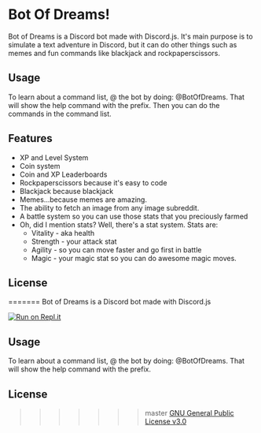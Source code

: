 # Bot Of Dreams!

Bot of Dreams is a Discord bot made with Discord.js. It's main purpose is to simulate a text adventure in Discord, but it can do other things such as memes and fun commands like blackjack and rockpaperscissors.

## Usage

To learn about a command list, @ the bot by doing:
@BotOfDreams. That will show the help command with the prefix.
Then you can do the commands in the command list.

## Features

- XP and Level System
- Coin system
- Coin and XP Leaderboards
- Rockpaperscissors because it's easy to code
- Blackjack because blackjack
- Memes...because memes are amazing.
- The ability to fetch an image from any image subreddit.
- A battle system so you can use those stats that you preciously farmed
- Oh, did I mention stats? Well, there's a stat system. Stats are:
  - Vitality - aka health
  - Strength - your attack stat
  - Agility - so you can move faster and go first in battle
  - Magic - your magic stat so you can do awesome magic moves.

## License

=======
Bot of Dreams is a Discord bot made with Discord.js



[![Run on Repl.it](https://repl.it/badge/github/AA2K1/botofdreams)](https://repl.it/github/AA2K1/botofdreams)

## Usage
To learn about a command list, @ the bot by doing:
@BotOfDreams. That will show the help command with the prefix.

## License
>>>>>>> master
[GNU General Public License v3.0](https://choosealicense.com/licenses/gpl-3.0/#)

